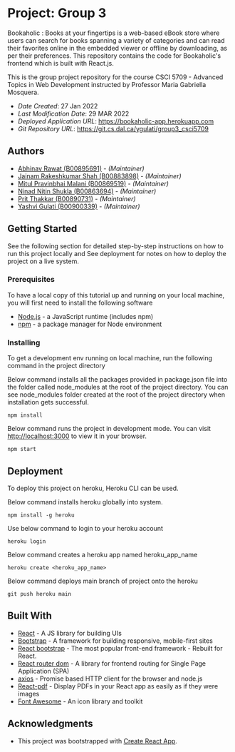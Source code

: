 # Project: Group 3

Bookaholic : Books at your fingertips is a web-based eBook store where users can search for books spanning a variety of categories and can read their favorites online in the embedded viewer or offline by downloading, as per their preferences. This repository contains the code for Bookaholic's frontend which is built with React.js.

This is the group project repository for the course CSCI 5709 - Advanced Topics in Web Development instructed by Professor Maria Gabriella Mosquera.

- _Date Created_: 27 Jan 2022
- _Last Modification Date_: 29 MAR 2022
- _Deployed Application URL_: <https://bookaholic-app.herokuapp.com>
- _Git Repository URL_: <https://git.cs.dal.ca/ygulati/group3_csci5709>

## Authors

- [Abhinav Rawat (B00895691)](mailto:abhi@dal.ca) - _(Maintainer)_
- [Jainam Rakeshkumar Shah (B00883898)](mailto:jainam@dal.ca) - _(Maintainer)_
- [Mitul Pravinbhai Malani (B00869519)](mailto:mt215690@dal.ca) - _(Maintainer)_
- [Ninad Nitin Shukla (B00863694)](mailto:nn320259@dal.ca) - _(Maintainer)_
- [Prit Thakkar (B00890731)](mailto:Prit.Thakkar@dal.ca) - _(Maintainer)_
- [Yashvi Gulati (B00900339)](mailto:ys849413@dal.ca) - _(Maintainer)_

## Getting Started

See the following section for detailed step-by-step instructions on how to run this project locally and See deployment for notes on how to deploy the project on a live system.

### Prerequisites

To have a local copy of this tutorial up and running on your local machine, you will first need to install the following software

- [Node.js](https://nodejs.org/en/) - a JavaScript runtime (includes npm)
- [npm](https://docs.npmjs.com/about-npm) - a package manager for Node environment

### Installing

To get a development env running on local machine, run the following command in the project directory

Below command installs all the packages provided in package.json file into the folder called node_modules at the root of the project directory. You can see node_modules folder created at the root of the project directory when installation gets successful.

```
npm install
```

Below command runs the project in development mode. You can visit [http://localhost:3000](http://localhost:3000) to view it in your browser.

```
npm start
```

## Deployment

To deploy this project on heroku, Heroku CLI can be used.

Below command installs heroku globally into system.

```
npm install -g heroku
```

Use below command to login to your heroku account

```
heroku login
```

Below command creates a heroku app named heroku_app_name

```
heroku create <heroku_app_name>
```

Below command deploys main branch of project onto the heroku

```
git push heroku main
```

## Built With

- [React](https://reactjs.org/docs/getting-started.html) - A JS library for building UIs
- [Bootstrap](https://getbootstrap.com/docs/5.0/getting-started/introduction/) - A framework for building responsive, mobile-first sites
- [React bootstrap](https://react-bootstrap.github.io/getting-started/introduction) - The most popular front-end framework - Rebuilt for React.
- [React router dom](https://reactrouter.com/docs/en/v6/getting-started/installation) - A library for frontend routing for Single Page Application (SPA)
- [axios](https://www.npmjs.com/package/axios) - Promise based HTTP client for the browser and node.js
- [React-pdf](https://www.npmjs.com/package/react-pdf) - Display PDFs in your React app as easily as if they were images
- [Font Awesome](https://fontawesome.com/v6/docs/web/use-with/react/) - An icon library and toolkit

## Acknowledgments

- This project was bootstrapped with [Create React App](https://github.com/facebook/create-react-app).
